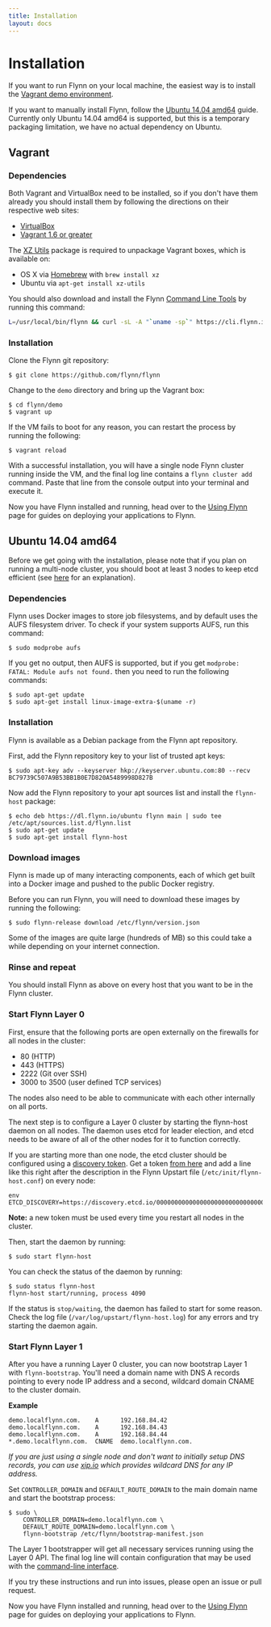 ```yaml
---
title: Installation
layout: docs
---
```


# Installation

If you want to run Flynn on your local machine, the easiest way is to install the
[Vagrant demo environment](#vagrant).

If you want to manually install Flynn, follow the [Ubuntu 14.04 amd64](#ubuntu-14.04-amd64) guide.
Currently only Ubuntu 14.04 amd64 is supported, but this is a temporary packaging limitation, we
have no actual dependency on Ubuntu.

## Vagrant

### Dependencies

Both Vagrant and VirtualBox need to be installed, so if you don't have them already you should
install them by following the directions on their respective web sites:

* [VirtualBox](https://www.virtualbox.org/)
* [Vagrant 1.6 or greater](http://www.vagrantup.com/)

The [XZ Utils](http://tukaani.org/xz/) package is required to unpackage Vagrant boxes, which is
available on:

* OS X via [Homebrew](http://brew.sh) with `brew install xz`
* Ubuntu via `apt-get install xz-utils`

You should also download and install the Flynn [Command Line Tools](/cli) by running this command:

```bash
L=/usr/local/bin/flynn && curl -sL -A "`uname -sp`" https://cli.flynn.io/flynn.gz | zcat >$L && chmod +x $L
```

### Installation

Clone the Flynn git repository:

```
$ git clone https://github.com/flynn/flynn
```

Change to the `demo` directory and bring up the Vagrant box:

```
$ cd flynn/demo
$ vagrant up
```

If the VM fails to boot for any reason, you can restart the process by running the following:

```
$ vagrant reload
```

With a successful installation, you will have a single node Flynn cluster running inside the VM,
and the final log line contains a `flynn cluster add` command. Paste that line from the console
output into your terminal and execute it.

Now you have Flynn installed and running, head over to the [Using Flynn](/docs/using-flynn) page for
guides on deploying your applications to Flynn.

## Ubuntu 14.04 amd64

Before we get going with the installation, please note that if you plan on running a multi-node
cluster, you should boot at least 3 nodes to keep etcd efficient
(see [here](https://github.com/coreos/etcd/blob/v0.4.6/Documentation/optimal-cluster-size.md) for
an explanation).

### Dependencies

Flynn uses Docker images to store job filesystems, and by default uses the AUFS filesystem driver. To
check if your system supports AUFS, run this command:

```
$ sudo modprobe aufs
```

If you get no output, then AUFS is supported, but if you get `modprobe: FATAL: Module aufs not found.`
then you need to run the following commands:

```
$ sudo apt-get update
$ sudo apt-get install linux-image-extra-$(uname -r)
```

### Installation

Flynn is available as a Debian package from the Flynn apt repository.

First, add the Flynn repository key to your list of trusted apt keys:

```
$ sudo apt-key adv --keyserver hkp://keyserver.ubuntu.com:80 --recv BC79739C507A9B53BB1B0E7D820A5489998D827B
```

Now add the Flynn repository to your apt sources list and install the `flynn-host` package:

```
$ echo deb https://dl.flynn.io/ubuntu flynn main | sudo tee /etc/apt/sources.list.d/flynn.list
$ sudo apt-get update
$ sudo apt-get install flynn-host
```

### Download images

Flynn is made up of many interacting components, each of which get built into a Docker image and pushed
to the public Docker registry.

Before you can run Flynn, you will need to download these images by running the following:

```
$ sudo flynn-release download /etc/flynn/version.json
```

Some of the images are quite large (hundreds of MB) so this could take a while depending on
your internet connection.

### Rinse and repeat

You should install Flynn as above on every host that you want to be in the Flynn cluster.

### Start Flynn Layer 0

First, ensure that the following ports are open externally on the firewalls for all
nodes in the cluster:

* 80 (HTTP)
* 443 (HTTPS)
* 2222 (Git over SSH)
* 3000 to 3500 (user defined TCP services)

The nodes also need to be able to communicate with each other internally on all ports.

The next step is to configure a Layer 0 cluster by starting the flynn-host daemon on all
nodes. The daemon uses etcd for leader election, and etcd needs to be aware of all of the
other nodes for it to function correctly.

If you are starting more than one node, the etcd cluster should be configured
using a [discovery token](https://coreos.com/docs/cluster-management/setup/etcd-cluster-discovery/).
Get a token [from here](https://discovery.etcd.io/new) and add a line like this
right after the description in the Flynn Upstart file (`/etc/init/flynn-host.conf`)
on every node:

```text
env ETCD_DISCOVERY=https://discovery.etcd.io/00000000000000000000000000000000
```

**Note:** a new token must be used every time you restart all nodes in the
cluster.

Then, start the daemon by running:

```
$ sudo start flynn-host
```

You can check the status of the daemon by running:

```
$ sudo status flynn-host
flynn-host start/running, process 4090
```

If the status is `stop/waiting`, the daemon has failed to start for some reason. Check the
log file (`/var/log/upstart/flynn-host.log`) for any errors and try starting the daemon
again.

### Start Flynn Layer 1

After you have a running Layer 0 cluster, you can now bootstrap Layer 1 with
`flynn-bootstrap`. You'll need a domain name with DNS A records pointing to
every node IP address and a second, wildcard domain CNAME to the cluster domain.

**Example**

```
demo.localflynn.com.    A      192.168.84.42
demo.localflynn.com.    A      192.168.84.43
demo.localflynn.com.    A      192.168.84.44
*.demo.localflynn.com.  CNAME  demo.localflynn.com.
```

*If you are just using a single node and don't want to initially setup DNS
records, you can use [xip.io](http://xip.io) which provides wildcard DNS for
any IP address.*

Set `CONTROLLER_DOMAIN` and `DEFAULT_ROUTE_DOMAIN` to the main domain name and
start the bootstrap process:

```
$ sudo \
    CONTROLLER_DOMAIN=demo.localflynn.com \
    DEFAULT_ROUTE_DOMAIN=demo.localflynn.com \
    flynn-bootstrap /etc/flynn/bootstrap-manifest.json
```

The Layer 1 bootstrapper will get all necessary services running using the Layer
0 API. The final log line will contain configuration that may be used with the
[command-line interface](/docs/cli).

If you try these instructions and run into issues, please open an issue or pull
request.

Now you have Flynn installed and running, head over to the [Using Flynn](/docs/using-flynn)
page for guides on deploying your applications to Flynn.
